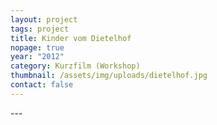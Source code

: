 ```yaml
---
layout: project
tags: project
title: Kinder vom Dietelhof
nopage: true
year: "2012"
category: Kurzfilm (Workshop)
thumbnail: /assets/img/uploads/dietelhof.jpg
contact: false
---
```


\---
